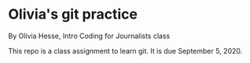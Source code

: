 # Olivia's git practice

By Olivia Hesse, Intro Coding for Journalists class

This repo is a class assignment to learn git. It is due September 5, 2020.